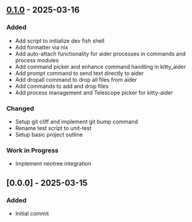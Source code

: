 ## [0.1.0] - 2025-03-16

### Added

- Add script to initialize dev fish shell
- Add formatter via nix
- Add auto-attach functionality for aider processes in commands and process modules
- Add command picker and enhance command handling in kitty_aider
- Add prompt command to send text directly to aider
- Add dropall command to drop all files from aider
- Add commands to add and drop files
- Add process management and Telescope picker for kitty-aider

### Changed

- Setup git cliff and implement git bump command
- Rename test script to unit-test
- Setup basic project outline

### Work in Progress

- Implement neotree integration

## [0.0.0] - 2025-03-15

### Added

- Initial commit

[0.1.0]: https://github.com/Robabibert/kitty-aider/compare/v0.0.0..v0.1.0

<!-- generated by git-cliff -->
